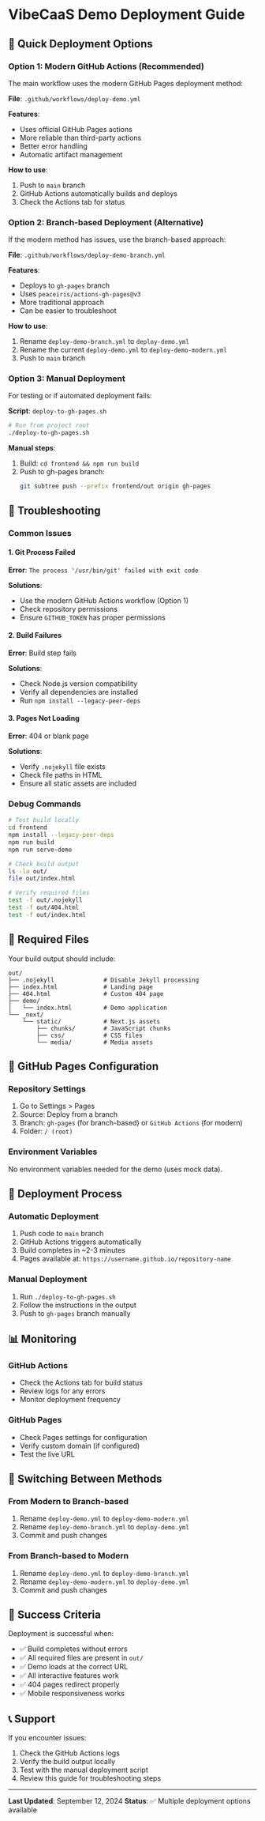 # VibeCaaS Demo Deployment Guide

## 🚀 Quick Deployment Options

### Option 1: Modern GitHub Actions (Recommended)
The main workflow uses the modern GitHub Pages deployment method:

**File**: `.github/workflows/deploy-demo.yml`

**Features**:
- Uses official GitHub Pages actions
- More reliable than third-party actions
- Better error handling
- Automatic artifact management

**How to use**:
1. Push to `main` branch
2. GitHub Actions automatically builds and deploys
3. Check the Actions tab for status

### Option 2: Branch-based Deployment (Alternative)
If the modern method has issues, use the branch-based approach:

**File**: `.github/workflows/deploy-demo-branch.yml`

**Features**:
- Deploys to `gh-pages` branch
- Uses `peaceiris/actions-gh-pages@v3`
- More traditional approach
- Can be easier to troubleshoot

**How to use**:
1. Rename `deploy-demo-branch.yml` to `deploy-demo.yml`
2. Rename the current `deploy-demo.yml` to `deploy-demo-modern.yml`
3. Push to `main` branch

### Option 3: Manual Deployment
For testing or if automated deployment fails:

**Script**: `deploy-to-gh-pages.sh`

```bash
# Run from project root
./deploy-to-gh-pages.sh
```

**Manual steps**:
1. Build: `cd frontend && npm run build`
2. Push to gh-pages branch:
   ```bash
   git subtree push --prefix frontend/out origin gh-pages
   ```

## 🔧 Troubleshooting

### Common Issues

#### 1. Git Process Failed
**Error**: `The process '/usr/bin/git' failed with exit code`

**Solutions**:
- Use the modern GitHub Actions workflow (Option 1)
- Check repository permissions
- Ensure `GITHUB_TOKEN` has proper permissions

#### 2. Build Failures
**Error**: Build step fails

**Solutions**:
- Check Node.js version compatibility
- Verify all dependencies are installed
- Run `npm install --legacy-peer-deps`

#### 3. Pages Not Loading
**Error**: 404 or blank page

**Solutions**:
- Verify `.nojekyll` file exists
- Check file paths in HTML
- Ensure all static assets are included

### Debug Commands

```bash
# Test build locally
cd frontend
npm install --legacy-peer-deps
npm run build
npm run serve-demo

# Check build output
ls -la out/
file out/index.html

# Verify required files
test -f out/.nojekyll
test -f out/404.html
test -f out/index.html
```

## 📁 Required Files

Your build output should include:

```
out/
├── .nojekyll              # Disable Jekyll processing
├── index.html             # Landing page
├── 404.html               # Custom 404 page
├── demo/
│   └── index.html         # Demo application
└── _next/
    └── static/            # Next.js assets
        ├── chunks/        # JavaScript chunks
        ├── css/           # CSS files
        └── media/         # Media assets
```

## 🎯 GitHub Pages Configuration

### Repository Settings
1. Go to Settings > Pages
2. Source: Deploy from a branch
3. Branch: `gh-pages` (for branch-based) or `GitHub Actions` (for modern)
4. Folder: `/ (root)`

### Environment Variables
No environment variables needed for the demo (uses mock data).

## 🚀 Deployment Process

### Automatic Deployment
1. Push code to `main` branch
2. GitHub Actions triggers automatically
3. Build completes in ~2-3 minutes
4. Pages available at: `https://username.github.io/repository-name`

### Manual Deployment
1. Run `./deploy-to-gh-pages.sh`
2. Follow the instructions in the output
3. Push to `gh-pages` branch manually

## 📊 Monitoring

### GitHub Actions
- Check the Actions tab for build status
- Review logs for any errors
- Monitor deployment frequency

### GitHub Pages
- Check Pages settings for configuration
- Verify custom domain (if configured)
- Test the live URL

## 🔄 Switching Between Methods

### From Modern to Branch-based
1. Rename `deploy-demo.yml` to `deploy-demo-modern.yml`
2. Rename `deploy-demo-branch.yml` to `deploy-demo.yml`
3. Commit and push changes

### From Branch-based to Modern
1. Rename `deploy-demo.yml` to `deploy-demo-branch.yml`
2. Rename `deploy-demo-modern.yml` to `deploy-demo.yml`
3. Commit and push changes

## 🎉 Success Criteria

Deployment is successful when:
- ✅ Build completes without errors
- ✅ All required files are present in `out/`
- ✅ Demo loads at the correct URL
- ✅ All interactive features work
- ✅ 404 pages redirect properly
- ✅ Mobile responsiveness works

## 📞 Support

If you encounter issues:
1. Check the GitHub Actions logs
2. Verify the build output locally
3. Test with the manual deployment script
4. Review this guide for troubleshooting steps

---

**Last Updated**: September 12, 2024
**Status**: ✅ Multiple deployment options available